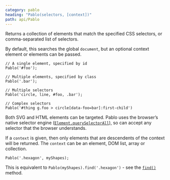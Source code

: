 ```yaml
---
category: pablo
heading: "Pablo(selectors, [context])"
path: api/Pablo
---
```



Returns a collection of elements that match the specified CSS selectors, or comma-separated list of selectors.

By default, this searches the global `document`, but an optional context element or elements can be passed.

    // A single element, specified by id
    Pablo('#foo');

    // Multiple elements, specified by class
    Pablo('.bar');

    // Multiple selectors
    Pablo('circle, line, #foo, .bar');

    // Complex selectors
    Pablo('#thing g.foo > circle[data-foo=bar]:first-child')


Both SVG and HTML elements can be targeted. Pablo uses the browser’s native selector engine ([`Element.querySelectorAll`][qsa]), so can accept any selector that the browser understands.

If a `context` is given, then only elements that are descendents of the context will be returned. The `context` can be an element, DOM list, array or collection.

    Pablo('.hexagon', myShapes);

This is equivalent to `Pablo(myShapes).find('.hexagon')` - see the [`find()`][find] method.


[qsa]: https://developer.mozilla.org/docs/DOM/Element.querySelectorAll
[find]: /api/find/